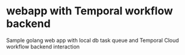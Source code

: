 # webapp with Temporal workflow backend
Sample golang web app with local db task queue and Temporal Cloud workflow backend interaction
